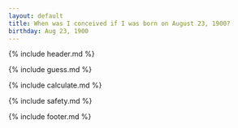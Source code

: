 ```yaml
---
layout: default
title: When was I conceived if I was born on August 23, 1900?
birthday: Aug 23, 1900
---
```


{% include header.md %}

{% include guess.md %}

{% include calculate.md %}

{% include safety.md %}

{% include footer.md %}



